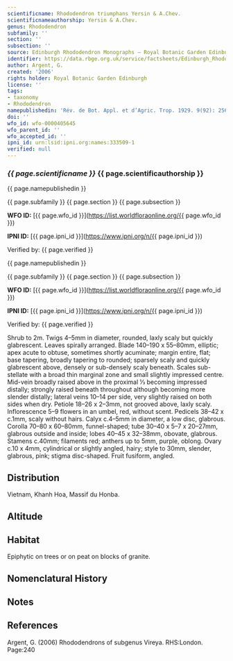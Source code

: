 ```yaml
---
scientificname: Rhododendron triumphans Yersin & A.Chev.
scientificnameauthorship: Yersin & A.Chev.
genus: Rhododendron
subfamily: ''
section: ''
subsection: ''
source: Edinburgh Rhododendron Monographs – Royal Botanic Garden Edinburgh
identifier: https://data.rbge.org.uk/service/factsheets/Edinburgh_Rhododendron_Monographs.xhtml
author: Argent, G.
created: '2006'
rights holder: Royal Botanic Garden Edinburgh
license: ''
tags:
- taxonomy
- Rhododendron
namepublishedin: 'Rév. de Bot. Appl. et d’Agric. Trop. 1929. 9(92): 256, t.11.'
doi: ''
wfo_id: wfo-0000405645
wfo_parent_id: ''
wfo_accepted_id: ''
ipni_id: urn:lsid:ipni.org:names:333509-1
verified: null
---
```

### _{{ page.scientificname }}_ {{ page.scientificauthorship }}
 {{ page.namepublishedin }}

{{ page.subfamily }} {{ page.section }} {{ page.subsection }}

**WFO ID:** [{{ page.wfo_id }}](https://list.worldfloraonline.org/{{ page.wfo_id }})

**IPNI ID:** [{{ page.ipni_id }}](https://www.ipni.org/n/{{ page.ipni_id }})

Verified by: {{ page.verified }}

 {{ page.namepublishedin }}

{{ page.subfamily }} {{ page.section }} {{ page.subsection }}

**WFO ID:** [{{ page.wfo_id }}](https://list.worldfloraonline.org/{{ page.wfo_id }})

**IPNI ID:** [{{ page.ipni_id }}](https://www.ipni.org/n/{{ page.ipni_id }})

Verified by: {{ page.verified }}



Shrub to 2m. Twigs 4–5mm in diameter, rounded, laxly scaly but quickly glabrescent. Leaves spirally arranged. Blade 140–190 x 55–80mm, elliptic; apex acute to obtuse, sometimes shortly acuminate; margin entire, flat; base tapering, broadly tapering to rounded; sparsely scaly and quickly glabrescent above, densely or sub-densely scaly beneath. Scales sub-stellate with a broad thin marginal zone and small slightly impressed centre. Mid-vein broadly raised above in the proximal 1⁄3 becoming impressed distally; strongly raised beneath throughout although becoming more slender distally; lateral veins 10–14 per side, very slightly raised on both sides when dry. Petiole 18–26 x 2–3mm, not grooved above, laxly scaly. Inflorescence 5–9 flowers in an umbel, red, without scent. Pedicels 38–42 x c.1mm, scaly without hairs. Calyx c.4–5mm in diameter, a low disc, glabrous. Corolla 70–80 x 60–80mm, funnel-shaped; tube 30–40 x 5–7 x 20–27mm, glabrous outside and inside; lobes 40–45 x 32–38mm, obovate, glabrous. Stamens c.40mm; filaments red; anthers up to 5mm, purple, oblong. Ovary c.10 x 4mm, cylindrical or slightly angled, hairy; style to 30mm, slender, glabrous, pink; stigma disc-shaped. Fruit fusiform, angled.

## Distribution
Vietnam, Khanh Hoa, Massif du Honba.

## Altitude


## Habitat
Epiphytic on trees or on peat on blocks of granite.

## Nomenclatural History

                       
## Notes


## References

Argent, G. (2006) Rhododendrons of subgenus Vireya. RHS:London. Page:240
